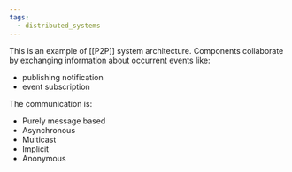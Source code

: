 ```yaml
---
tags:
  - distributed_systems
---
```

This is an example of [[P2P]] system architecture.
Components collaborate by exchanging information about occurrent events like:
- publishing notification
- event subscription

The communication is:
- Purely message based
- Asynchronous
- Multicast
- Implicit
- Anonymous